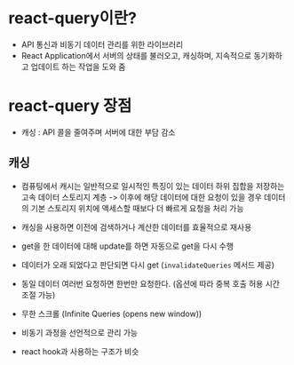 # react-query이란?

- API 통신과 비동기 데이터 관리를 위한 라이브러리
- React Application에서 서버의 상태를 불러오고, 캐싱하며, 지속적으로 동기화하고 업데이트 하는 작업을 도와 줌

# react-query 장점

- 캐싱 : API 콜을 줄여주며 서버에 대한 부담 감소

## 캐싱

- 컴퓨팅에서 캐시는 일반적으로 일시적인 특징이 있는 데이터 하위 집합을 저장하는 고속 데이터 스토리지 계층 -> 이후에 해당 데이터에 대한 요청이 있을 경우 데이터의 기본 스토리지 위치에 액세스할 때보다 더 빠르게 요청을 처리 가능
- 캐싱을 사용하면 이전에 검색하거나 계산한 데이터를 효율적으로 재사용

- get을 한 데이터에 대해 update를 하면 자동으로 get을 다시 수행
- 데이터가 오래 되었다고 판단되면 다시 get (`invalidateQueries` 메서드 제공)
- 동일 데이터 여러번 요청하면 한번만 요청한다. (옵션에 따라 중복 호출 허용 시간 조절 가능)
- 무한 스크롤 (Infinite Queries (opens new window))
- 비동기 과정을 선언적으로 관리 가능
- react hook과 사용하는 구조가 비슷
